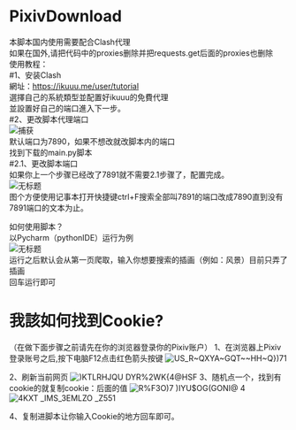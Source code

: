 # PixivDownload  
本脚本国内使用需要配合Clash代理  
如果在国外,请把代码中的proxies删除并把requests.get后面的proxies也删除  
使用教程：  
#1、安装Clash  
網址：https://ikuuu.me/user/tutorial  
選擇自己的系統類型並配置好ikuuu的免費代理  
並設置好自己的端口進入下一步。  
#2、更改脚本代理端口  
![捕获](https://github.com/xiaosuLiane/PixivDownload/assets/42183711/cd9354a8-a210-4430-8f94-93b5be273a6a)  
默认端口为7890，如果不想改就改脚本内的端口  
找到下载的main.py脚本  
#2.1、更改脚本端口  
如果你上一个步骤已经改了7891就不需要2.1步骤了，配置完成。  
![无标题](https://github.com/xiaosuLiane/PixivDownload/assets/42183711/2028c58f-d1e2-4c48-8b99-79621971683d)  
图个方便使用记事本打开快捷键ctrl+F搜索全部叫7891的端口改成7890直到没有7891端口的文本为止。  
  
如何使用脚本？  
以Pycharm（pythonIDE）运行为例  
![无标题](https://github.com/xiaosuLiane/PixivDownload/assets/42183711/ba7feb44-0a10-4f6b-bc92-e259f88c3fe2)  
运行之后默认会从第一页爬取，输入你想要搜索的插画（例如：风景）目前只弄了插画  
回车运行即可  

# 我該如何找到Cookie?
（在做下面步骤之前请先在你的浏览器登录你的Pixiv账户）
1、在浏览器上Pixiv登录账号之后,按下电脑F12点击红色箭头按键
![US_R~QXYA~GQT~~HH~Q})71](https://github.com/xiaosuLiane/PixivDownload/assets/42183711/5ba2e2f2-cf2a-41be-b55a-48fafe4c4ca9)

2、刷新当前网页
![)KTLRHJQU DYR%2WK{4@HSF](https://github.com/xiaosuLiane/PixivDownload/assets/42183711/3f8a325f-f9fa-46a1-8123-d39e78cdc1eb)
3、随机点一个，找到有cookie的就复制cookie：后面的值
![R%F3O)7 )IYU$OG(GONI@ 4](https://github.com/xiaosuLiane/PixivDownload/assets/42183711/ab9f6a22-1234-4774-a1ae-f603ce59adfe)
![4KXT _IMS_3EMLZO _Z551](https://github.com/xiaosuLiane/PixivDownload/assets/42183711/27b80bd0-fee9-4a4c-aa3b-3f3b4be04d8f)

4、复制进脚本让你输入Cookie的地方回车即可。
